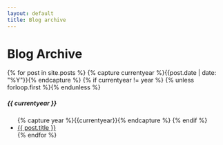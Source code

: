 ```yaml
---
layout: default 
title: Blog archive
---
```

<div> 
<h1>Blog Archive</h1>  
{% for post in site.posts %}
{% capture currentyear %}{{post.date | date: "%Y"}}{% endcapture %}
{% if currentyear != year %}
{% unless forloop.first %}</ul>{% endunless %}
<h5>{{ currentyear }}</h5>
<ul class="posts">
{% capture year %}{{currentyear}}{% endcapture %}  
{% endif %}
<li><a href="{{ post.url | prepend: site.baseurl }}">{{ post.title }}</a></li>
{% endfor %}
</ul>
</div>

